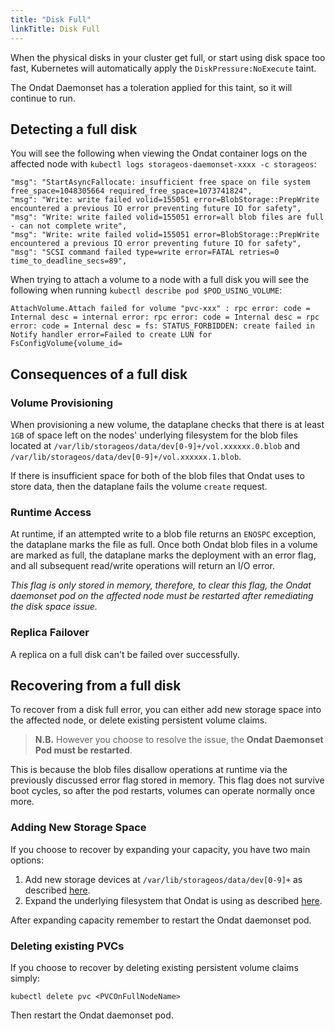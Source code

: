 ```yaml
---
title: "Disk Full"
linkTitle: Disk Full
---
```


When the physical disks in your cluster get full, or start using disk space too
fast, Kubernetes will automatically apply the `DiskPressure:NoExecute` taint.

The Ondat Daemonset has a toleration applied for this taint, so it will
continue to run.

## Detecting a full disk

You will see the following when viewing the Ondat container logs on the
affected node with `kubectl logs storageos-daemonset-xxxx -c storageos`:

``` text
"msg": "StartAsyncFallocate: insufficient free space on file system free_space=1048305664 required_free_space=1073741824",
"msg": "Write: write failed volid=155051 error=BlobStorage::PrepWrite encountered a previous IO error preventing future IO for safety",
"msg": "Write: write failed volid=155051 error=all blob files are full - can not complete write",
"msg": "Write: write failed volid=155051 error=BlobStorage::PrepWrite encountered a previous IO error preventing future IO for safety",
"msg": "SCSI command failed type=write error=FATAL retries=0 time_to_deadline_secs=89",
```

When trying to attach a volume to a node with a full disk you will see the
following when running `kubectl describe pod $POD_USING_VOLUME`:

``` text
AttachVolume.Attach failed for volume "pvc-xxx" : rpc error: code = Internal desc = internal error: rpc error: code = Internal desc = rpc error: code = Internal desc = fs: STATUS_FORBIDDEN: create failed in Notify handler error=Failed to create LUN for FsConfigVolume{volume_id=
```

## Consequences of a full disk

### Volume Provisioning

When provisioning a new volume, the dataplane checks that there is at least
`1GB` of space left on the nodes' underlying filesystem for the blob files
located at `/var/lib/storageos/data/dev[0-9]+/vol.xxxxxx.0.blob` and
`/var/lib/storageos/data/dev[0-9]+/vol.xxxxxx.1.blob`.

If there is insufficient space for both of the blob files that Ondat uses
to store data, then the dataplane fails the volume `create` request.

### Runtime Access

At runtime, if an attempted write to a blob file returns an `ENOSPC` exception,
the dataplane marks the file as full. Once both Ondat blob files in a
volume are marked as full, the dataplane marks the deployment with an error
flag, and all subsequent read/write operations will return an I/O error.

*This flag is only stored in memory, therefore, to clear this flag, the
Ondat daemonset pod on the affected node must be restarted after
remediating the disk space issue.*

### Replica Failover

A replica on a full disk can't be failed over successfully.

## Recovering from a full disk

To recover from a disk full error, you can either add new storage space
into the affected node, or delete existing persistent volume claims.

>**N.B.** However you choose to resolve the issue, the **Ondat Daemonset
>Pod must be restarted**.

This is because the blob files disallow operations at runtime via the
previously discussed error flag stored in memory. This flag does not survive
boot cycles, so after the pod restarts, volumes can operate normally once more.

### Adding New Storage Space

If you choose to recover by expanding your capacity, you have two main options:

1. Add new storage devices at `/var/lib/storageos/data/dev[0-9]+` as described
   [here](/docs/operations/managing-host-storage#option-1-mount-additional-devices).
2. Expand the underlying filesystem that Ondat is using as described
   [here](/docs/operations/managing-host-storage"#option-2-expand-existing-devices-backed-by-lvm).

After expanding capacity remember to restart the Ondat daemonset pod.

### Deleting existing PVCs

If you choose to recover by deleting existing persistent volume claims simply:

`kubectl delete pvc <PVCOnFullNodeName>`

Then restart the Ondat daemonset pod.
